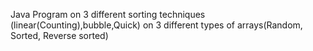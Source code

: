 Java Program on 3 different sorting techniques (linear(Counting),bubble,Quick) on 3 different types of arrays(Random, Sorted, Reverse sorted)
